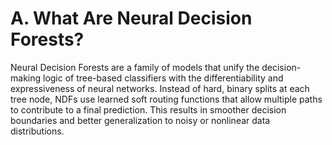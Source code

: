# A. What Are Neural Decision Forests?

Neural Decision Forests are a family of models that unify the decision-making logic of tree-based classifiers with the differentiability and expressiveness of neural networks. Instead of hard, binary splits at each tree node, NDFs use learned soft routing functions that allow multiple paths to contribute to a final prediction. This results in smoother decision boundaries and better generalization to noisy or nonlinear data distributions.

